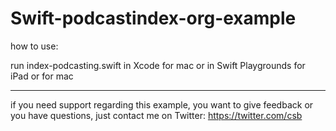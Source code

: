 # Swift-podcastindex-org-example

how to use:

run index-podcasting.swift in Xcode for mac or in Swift Playgrounds for iPad or for mac

***

if you need support regarding this example, you want to give feedback or you have questions, just contact me on Twitter: https://twitter.com/csb
